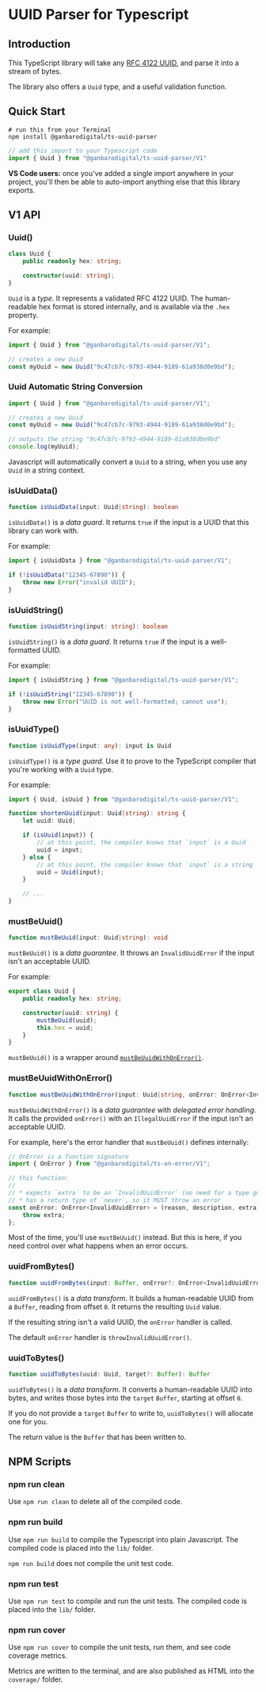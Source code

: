 # UUID Parser for Typescript

## Introduction

This TypeScript library will take any [RFC 4122 UUID](http://www.ietf.org/rfc/rfc4122.txt), and parse it into a stream of bytes.

The library also offers a `Uuid` type, and a useful validation function.

## Quick Start

```
# run this from your Terminal
npm install @ganbarodigital/ts-uuid-parser
```

```typescript
// add this import to your Typescript code
import { Uuid } from "@ganbarodigital/ts-uuid-parser/V1"
```

__VS Code users:__ once you've added a single import anywhere in your project, you'll then be able to auto-import anything else that this library exports.

## V1 API

### Uuid()

```typescript
class Uuid {
    public readonly hex: string;

    constructor(uuid: string);
}
```

`Uuid` is a _type_. It represents a validated RFC 4122 UUID. The human-readable hex format is stored internally, and is available via the `.hex` property.

For example:

```typescript
import { Uuid } from "@ganbarodigital/ts-uuid-parser/V1";

// creates a new Uuid
const myUuid = new Uuid("9c47cb7c-9793-4944-9189-61a938d0e9bd");
```

### Uuid Automatic String Conversion

```typescript
import { Uuid } from "@ganbarodigital/ts-uuid-parser/V1";

// creates a new Uuid
const myUuid = new Uuid("9c47cb7c-9793-4944-9189-61a938d0e9bd");

// outputs the string "9c47cb7c-9793-4944-9189-61a938d0e9bd"
console.log(myUuid);
```

Javascript will automatically convert a `Uuid` to a string, when you use any `Uuid` in a string context.

### isUuidData()

```typescript
function isUuidData(input: Uuid|string): boolean
```

`isUuidData()` is a _data guard_. It returns `true` if the input is a UUID that this library can work with.

For example:

```typescript
import { isUuidData } from "@ganbarodigital/ts-uuid-parser/V1";

if (!isUuidData("12345-67890")) {
    throw new Error("invalid UUID");
}
```

### isUuidString()

```typescript
function isUuidString(input: string): boolean
```

`isUuidString()` is a _data guard_. It returns `true` if the input is a well-formatted UUID.

For example:

```typescript
import { isUuidString } from "@ganbarodigital/ts-uuid-parser/V1";

if (!isUuidString("12345-67890")) {
    throw new Error("UUID is not well-formatted; cannot use");
}
```

### isUuidType()

```typescript
function isUuidType(input: any): input is Uuid
```

`isUuidType()` is a _type guard_. Use it to prove to the TypeScript compiler that you're working with a `Uuid` type.

For example:

```typescript
import { Uuid, isUuid } from "@ganbarodigital/ts-uuid-parser/V1";

function shortenUuid(input: Uuid|string): string {
    let uuid: Uuid;

    if (isUuid(input)) {
        // at this point, the compiler knows that `input` is a Uuid
        uuid = input;
    } else {
        // at this point, the compiler knows that `input` is a string
        uuid = Uuid(input);
    }

    // ...
}
```

### mustBeUuid()

```typescript
function mustBeUuid(input: Uuid|string): void
```

`mustBeUuid()` is a _data guarantee_. It throws an `InvalidUuidError` if the input isn't an acceptable UUID.

For example:

```typescript
export class Uuid {
    public readonly hex: string;

    constructor(uuid: string) {
        mustBeUuid(uuid);
        this.hex = uuid;
    }
}
```

`mustBeUuid()` is a wrapper around [`mustBeUuidWithOnError()`](#mustbeuuidwithonerror).

### mustBeUuidWithOnError()

```typescript
function mustBeUuidWithOnError(input: Uuid|string, onError: OnError<InvalidUuidError>): void
```

`mustBeUuidWithOnError()` is a _data guarantee_ with _delegated error handling_. It calls the provided `onError()` with an `IllegalUuidError` if the input isn't an acceptable UUID.

For example, here's the error handler that `mustBeUuid()` defines internally:

```typescript
// OnError is a function signature
import { OnError } from "@ganbarodigital/ts-on-error/V1";

// this function:
//
// * expects `extra` to be an `InvalidUuidError` (no need for a type guard)
// * has a return type of `never`, so it MUST throw an error
const onError: OnError<InvalidUuidError> = (reason, description, extra) => {
    throw extra;
};
```

Most of the time, you'll use `mustBeUuid()` instead. But this is here, if you need control over what happens when an error occurs.

### uuidFromBytes()

```typescript
function uuidFromBytes(input: Buffer, onError?: OnError<InvalidUuidError>): Uuid
```

`uuidFromBytes()` is a _data transform_. It builds a human-readable UUID from a `Buffer`, reading from offset `0`. It returns the resulting `Uuid` value.

If the resulting string isn't a valid UUID, the `onError` handler is called.

The default `onError` handler is `throwInvalidUuidError()`.

### uuidToBytes()

```typescript
function uuidToBytes(uuid: Uuid, target?: Buffer): Buffer

```

`uuidToBytes()` is a _data transform_. It converts a human-readable UUID into bytes, and writes those bytes into the `target` `Buffer`, starting at offset `0`.

If you do not provide a `target` `Buffer` to write to, `uuidToBytes()` will allocate one for you.

The return value is the `Buffer` that has been written to.

## NPM Scripts

### npm run clean

Use `npm run clean` to delete all of the compiled code.

### npm run build

Use `npm run build` to compile the Typescript into plain Javascript. The compiled code is placed into the `lib/` folder.

`npm run build` does not compile the unit test code.

### npm run test

Use `npm run test` to compile and run the unit tests. The compiled code is placed into the `lib/` folder.

### npm run cover

Use `npm run cover` to compile the unit tests, run them, and see code coverage metrics.

Metrics are written to the terminal, and are also published as HTML into the `coverage/` folder.